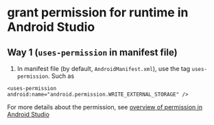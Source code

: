 # grant permission for runtime in Android Studio
## Way 1 (`uses-permission` in manifest file)
1. In manifest file (by default, `AndroidManifest.xml`), use the tag `uses-permission`. Such as

```
<uses-permission android:name="android.permission.WRITE_EXTERNAL_STORAGE" />
```
For more details about the permission, see [overview of permission in Android Studio](https://developer.android.com/guide/topics/permissions/overview)


